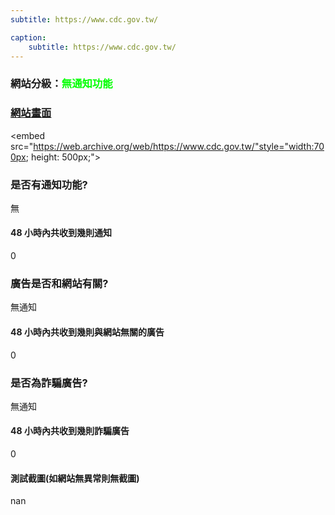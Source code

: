 ```yaml
---
subtitle: https://www.cdc.gov.tw/

caption:
	subtitle: https://www.cdc.gov.tw/
---
```


<h3>網站分級：<font color="#00FF00">無通知功能</font></h3>

### [網站畫面](https://www.cdc.gov.tw/)
<embed src="https://web.archive.org/web/https://www.cdc.gov.tw/"style="width:700px; height: 500px;">

### 是否有通知功能?
無

#### 48 小時內共收到幾則通知
0

### 廣告是否和網站有關?
無通知

#### 48 小時內共收到幾則與網站無關的廣告
0

### 是否為詐騙廣告?
無通知

#### 48 小時內共收到幾則詐騙廣告
0

#### 測試截圖(如網站無異常則無截圖)
nan

